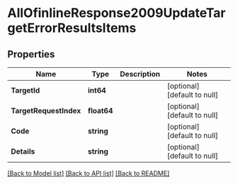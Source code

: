 # AllOfinlineResponse2009UpdateTargetErrorResultsItems

## Properties
Name | Type | Description | Notes
------------ | ------------- | ------------- | -------------
**TargetId** | **int64** |  | [optional] [default to null]
**TargetRequestIndex** | **float64** |  | [optional] [default to null]
**Code** | **string** |  | [optional] [default to null]
**Details** | **string** |  | [optional] [default to null]

[[Back to Model list]](../README.md#documentation-for-models) [[Back to API list]](../README.md#documentation-for-api-endpoints) [[Back to README]](../README.md)


